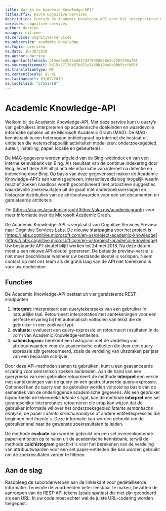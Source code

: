 ```yaml
---
title: Wat is de Academic Knowledge-API?
titlesuffix: Azure Cognitive Services
description: Gebruik de Academic Knowledge-API voor het interpreteren van query's van gebruikers en het ophalen van waardevolle informatie uit de Academic Graph.
services: cognitive-services
author: darrine
manager: nitinme
ms.service: cognitive-services
ms.subservice: academic-knowledge
ms.topic: overview
ms.date: 10/30/2018
ms.author: darrine
ms.openlocfilehash: b15ed5e2b31ed817d3f6558858e2b7285f98a70f
ms.sourcegitcommit: bd15a37170e57b651c54d8b194e5a99b5bcfb58f
ms.translationtype: MT
ms.contentlocale: nl-NL
ms.lasthandoff: 03/07/2019
ms.locfileid: "57551718"
---
```

# <a name="academic-knowledge-api"></a>Academic Knowledge-API

Welkom bij de Academic Knowledge-API. Met deze service kunt u query’s van gebruikers interpreteren op academische doeleinden en waardevolle informatie ophalen uit de Microsoft Academic Graph (MAG). De MAG-kennisbank is een heterogene entiteitsgraaf op internet die bestaat uit entiteiten die wetenschappelijk activiteiten modelleren: onderzoeksgebied, auteur, instelling, paper, locatie en gebeurtenis. 

De MAG-gegevens worden afgeleid van de Bing-webindex en van een interne kennisbank van Bing. Als resultaat van de continue indexering door Bing, levert deze API altijd actuele informatie van internet na detectie en indexering door Bing. Op basis van deze gegevensset maken de Academic Knowledge-API's een kennisgedreven, interactieve dialoog mogelijk waarin reactief zoeken naadloos wordt gecombineerd met proactieve suggesties, waardevolle zoekresultaten uit de graaf met onderzoeksverslagen en histogramdistributies van de attribuutwaarden voor een set documenten en gerelateerde entiteiten.

Zie [https://aka.ms/academicgraph](https://aka.ms/academicgraph) voor meer informatie over de Microsoft Academic Graph.

De Academic Knowledge-API is verplaatst van Cognitive Services Preview naar Cognitive Services Labs. De nieuwe startpagina voor het project is [https://labs.cognitive.microsoft.com/en-us/project-academic-knowledge](https://labs.cognitive.microsoft.com/en-us/project-academic-knowledge). Uw bestaande API-sleutel blijft werken tot 24 mei 2018. Na deze datum moet u een nieuwe API-sleutel genereren. De betaalde preview-versie is niet meer beschikbaar wanneer uw bestaande sleutel is verlopen. Neem contact op met ons team als de gratis laag van de API niet toereikend is voor uw doeleinden. 

## <a name="features"></a>Functies
De Academic Knowledge-API bestaat uit vier gerelateerde REST-eindpunten:  
  1. **interpret**: Interpreteert een querytekenreeks van een gebruiker in natuurlijke taal. Retourneert interpretaties met aantekeningen voor een perfecte ervaring bij het automatisch voltooien van tekst die de gebruiker in een zoekvak typt.  
  2. **evaluate**: evalueert een query-expressie en retourneert resultaten in de vorm van Academic Knowledge-entiteiten.  
  3. **calchistogram**: berekent een histogram met de verdeling van attribuutwaarden voor de academische entiteiten die door een query-expressie zijn geretourneerd, zoals de verdeling van uitspraken per jaar van een bepaalde schrijver.  
  
Door deze API-methoden samen te gebruiken, kunt u een geavanceerde ervaring voor semantisch zoeken aanbieden. Aan de hand van een queryreeks van een gebruiker retourneert de methode **interpret** een versie met aantekeningen van de query en een gestructureerde query-expressie. Optioneel kan de query van de gebruiker worden voltooid op basis van de semantiek van de onderliggende academische gegevens. Als een gebruiker bijvoorbeeld de tekenreeks *latente s* typt, kan de methode **interpret** een set gerangschikte interpretaties retourneren die erop kan wijzen dat de gebruiker informatie wil over het onderzoeksgebied  *latente semantische analyse*, de paper *Latente structuuranalyse* of andere entiteitexpressies die beginnen met *latente s*. Deze informatie kan worden gebruikt om de gebruiker snel naar de gewenste zoekresultaten te leiden.

De methode **evaluate** kan worden gebruikt om een set overeenkomende paper-entiteiten op te halen uit de academische kennisbank, terwijl de methode **calchistogram** geschikt is voor het berekenen van de verdeling van attribuutwaarden voor een set paper-entiteiten die kan worden gebruikt om de zoekresultaten verder te filteren.        

## <a name="getting-started"></a>Aan de slag 
Raadpleeg de subonderwerpen aan de linkerkant voor gedetailleerde informatie.  Teneinde de voorbeelden beter leesbaar te maken, bevatten de aanroepen van de REST-API tekens (zoals spaties) die niet zijn gecodeerd als een URL.  In uw code moet echter wel de juiste URL-codering worden toegepast.
